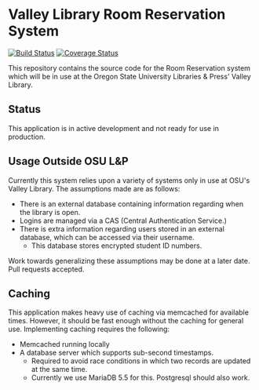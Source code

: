 Valley Library Room Reservation System
============================
[![Build Status](https://travis-ci.org/osulp/Room-Reservation.png)](https://travis-ci.org/osulp/Room-Reservation)
[![Coverage Status](https://coveralls.io/repos/osulp/Room-Reservation/badge.png?branch=develop)](https://coveralls.io/r/osulp/Room-Reservation?branch=develop)

This repository contains the source code for the Room Reservation system which will be in use at the Oregon State
University Libraries & Press' Valley Library.

Status
----------------------------
This application is in active development and not ready for use in production.

Usage Outside OSU L&P
----------------------------
Currently this system relies upon a variety of systems only in use at OSU's Valley Library. The assumptions made
are as follows:

* There is an external database containing information regarding when the library is open.
* Logins are managed via a CAS (Central Authentication Service.)
* There is extra information regarding users stored in an external database, which can be accessed via their username.
  *  This database stores encrypted student ID numbers.

Work towards generalizing these assumptions may be done at a later date. Pull requests accepted.

Caching
----------------------------
This application makes heavy use of caching via memcached for available times. However, it should be fast enough
without the caching for general use. Implementing caching requires the following:

* Memcached running locally
* A database server which supports sub-second timestamps.
  * Required to avoid race conditions in which two records are updated at the same time.
  * Currently we use MariaDB 5.5 for this. Postgresql should also work.